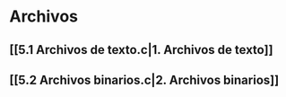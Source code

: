 # Archivos
## [[5.1 Archivos de texto.c|1. Archivos de texto]]
## [[5.2 Archivos binarios.c|2. Archivos binarios]]